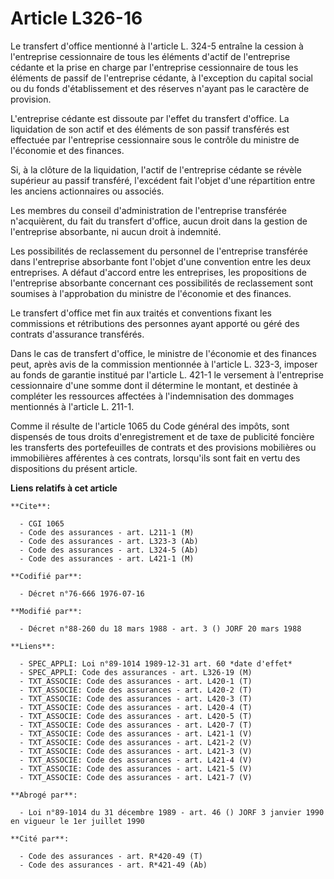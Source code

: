 # Article L326-16

Le transfert d'office mentionné à l'article L. 324-5 entraîne la cession à l'entreprise cessionnaire de tous les éléments
d'actif de l'entreprise cédante et la prise en charge par l'entreprise cessionnaire de tous les éléments de passif de
l'entreprise cédante, à l'exception du capital social ou du fonds d'établissement et des réserves n'ayant pas le caractère de
provision.

L'entreprise cédante est dissoute par l'effet du transfert d'office. La liquidation de son actif et des éléments de son
passif transférés est effectuée par l'entreprise cessionnaire sous le contrôle du ministre de l'économie et des finances.

Si, à la clôture de la liquidation, l'actif de l'entreprise cédante se révèle supérieur au passif transféré, l'excédent fait
l'objet d'une répartition entre les anciens actionnaires ou associés.

Les membres du conseil d'administration de l'entreprise transférée n'acquièrent, du fait du transfert d'office, aucun droit
dans la gestion de l'entreprise absorbante, ni aucun droit à indemnité.

Les possibilités de reclassement du personnel de l'entreprise transférée dans l'entreprise absorbante font l'objet d'une
convention entre les deux entreprises. A défaut d'accord entre les entreprises, les propositions de l'entreprise absorbante
concernant ces possibilités de reclassement sont soumises à l'approbation du ministre de l'économie et des finances.

Le transfert d'office met fin aux traités et conventions fixant les commissions et rétributions des personnes ayant apporté
ou géré des contrats d'assurance transférés.

Dans le cas de transfert d'office, le ministre de l'économie et des finances peut, après avis de la commission mentionnée à
l'article L. 323-3, imposer au fonds de garantie institué par l'article L. 421-1 le versement à l'entreprise cessionnaire
d'une somme dont il détermine le montant, et destinée à compléter les ressources affectées à l'indemnisation des dommages
mentionnés à l'article L. 211-1.

Comme il résulte de l'article 1065 du Code général des impôts, sont dispensés de tous droits d'enregistrement et de taxe de
publicité foncière les transferts des portefeuilles de contrats et des provisions mobilières ou immobilières afférentes à ces
contrats, lorsqu'ils sont fait en vertu des dispositions du présent article.

**Liens relatifs à cet article**

	**Cite**:

	  - CGI 1065
	  - Code des assurances - art. L211-1 (M)
	  - Code des assurances - art. L323-3 (Ab)
	  - Code des assurances - art. L324-5 (Ab)
	  - Code des assurances - art. L421-1 (M)

	**Codifié par**:

	  - Décret n°76-666 1976-07-16

	**Modifié par**:

	  - Décret n°88-260 du 18 mars 1988 - art. 3 () JORF 20 mars 1988

	**Liens**:

	  - SPEC_APPLI: Loi n°89-1014 1989-12-31 art. 60 *date d'effet*
	  - SPEC_APPLI: Code des assurances - art. L326-19 (M)
	  - TXT_ASSOCIE: Code des assurances - art. L420-1 (T)
	  - TXT_ASSOCIE: Code des assurances - art. L420-2 (T)
	  - TXT_ASSOCIE: Code des assurances - art. L420-3 (T)
	  - TXT_ASSOCIE: Code des assurances - art. L420-4 (T)
	  - TXT_ASSOCIE: Code des assurances - art. L420-5 (T)
	  - TXT_ASSOCIE: Code des assurances - art. L420-7 (T)
	  - TXT_ASSOCIE: Code des assurances - art. L421-1 (V)
	  - TXT_ASSOCIE: Code des assurances - art. L421-2 (V)
	  - TXT_ASSOCIE: Code des assurances - art. L421-3 (V)
	  - TXT_ASSOCIE: Code des assurances - art. L421-4 (V)
	  - TXT_ASSOCIE: Code des assurances - art. L421-5 (V)
	  - TXT_ASSOCIE: Code des assurances - art. L421-7 (V)

	**Abrogé par**:

	  - Loi n°89-1014 du 31 décembre 1989 - art. 46 () JORF 3 janvier 1990 en vigueur le 1er juillet 1990

	**Cité par**:

	  - Code des assurances - art. R*420-49 (T)
	  - Code des assurances - art. R*421-49 (Ab)
